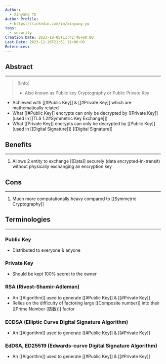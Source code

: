 ```yaml
---
Author:
  - Xinyang YU
Author Profile:
  - https://linkedin.com/in/xinyang-yu
tags:
  - security
Creation Date: 2023-10-05T11:42:46+08:00
Last Date: 2023-12-16T21:51:11+08:00
References: 
---
```

## Abstract 
---
>[!info]
>- Also known as Public key Cryptography or Public Private Key
- Achieved with [[#Public Key]] & [[#Private Key]] which are mathematically related
- What [[#Public Key]] encrypts can only be decrypted by [[Private Key]] (used in [[TLS 1.2#Symmetric Key Exchange]])
- What [[Private Key]] encrypts can only be decrypted by [[Public Key]] (used in [[Digital Signature]]) [[Digital Signature]]


## Benefits
---
1) Allows 2 entity to exchange [[Data]] securely (data encrypted-in-transit) without physically exchanging an encryption key

## Cons
---
1) Much more computationally heavy compared to [[Symmetric Cryptography]]

## Terminologies 
---
### Public Key
- Distributed to everyone & anyone
### Private Key
- Should be kept 100% secret to the owner

### RSA (Rivest-Shamir-Adleman)
- An [[Algorithm]] used to generate [[#Public Key]] & [[#Private Key]]
- Relies on the difficulty of factoring large [[Composite number]] into their [[Prime Number (质数)]] factor
### ECDSA (Elliptic Curve Digital Signature Algorithm)
- An [[Algorithm]] used to generate [[#Public Key]] & [[#Private Key]]
### EdDSA, ED25519 (Edwards-curve Digital Signature Algorithm)
- An [[Algorithm]] used to generate [[#Public Key]] & [[#Private Key]]